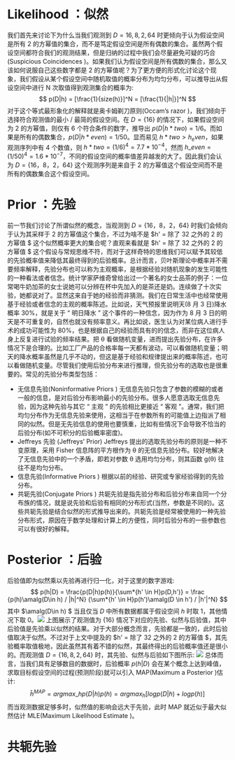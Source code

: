 # Likelihood ：似然

我们首先来讨论下为什么当我们观测到 $D={16,8,2,64}$ 时更倾向于认为假设空间是所有 2 的方幂值的集合，而不是笃定假设空间是所有偶数的集合。虽然两个假设空间都符合我们的观测结果，但是归纳的过程中我们会尽量避免可疑的巧合(Suspicious Coincidences )。如果我们认为假设空间是所有偶数的集合，那么又该如何说服自己这些数字都是 2 的方幂值呢？为了更方便的形式化讨论这个现象，我们假设从某个假设空间中随机取值的概率分布为均匀分布，可以推导出从假设空间中进行 N 次取值得到观测集合的概率为: $$ p(D|h) = [\frac{1}{size(h)}]^N = [\frac{1}{|h|}]^N $$ 对于这个等式最形象化的解释就是奥卡姆剃刀原则(Occam’s razor )，我们倾向于选择符合观测值的最小 / 最简的假设空间。在 $D=\{16\}$ 的情况下，如果假设空间为 2 的方幂值，则仅有 6 个符合条件的数字，推导出 $p(D|h*{two}) = 1/6$。而如果是所有的偶数集合，$p(D|h*{even}) = 1/50$。显而易见 $h*two > h_even$，如果观测序列中有 4 个数值，则 $h*{two} = (1/6)^4 = 7.7 * 10^{-4}$，然而 $h\_{even} = (1/50)^4 = 1.6*10^{-7}$，不同的假设空间的概率值差异越发的大了。因此我们会认为 $D = \{16，8，2，64\}$ 这个观测序列是来自于 2 的方幂值这个假设空间而不是所有的偶数集合这个假设空间。

# Prior ：先验

前一节我们讨论了所谓似然的概念，当观测到 $D = \{16，8，2，64\}$ 时我们会倾向于认为其采样于 2 的方幂值这个集合，不过为啥不是 $h' = 除了 32 之外的 2 的方幂值 $ 这个似然概率更大的集合呢？直观来看就是 $h' = 除了 32 之外的 2 的方幂值 $ 这个假设与常规思维不符，而对于这样奇特的思维我们可以赋予其较低的先验概率值来降低其最终得到的后验概率。总计而言，贝叶斯理论中概率并不需要频率解释，先验分布也可以称为主观概率，是根据经验对随机现象的发生可能性的一种看法或者信念。统计学家萨维奇曾给出过一个著名的女士品茶的例子：一位常喝牛奶加茶的女士说她可以分辨在杯中先加入的是茶还是奶。连续做了十次实验，她都说对了。显然这来自于她的经验而非猜测。我们在日常生活中也经常使用基于经验或者信念的主观的概率陈述。比如说，天气预报里说明天(8 月 3 日)降水概率 30%，就是关于 “ 明日降水 ” 这个事件的一种信念，因为作为 8 月 3 日的明天是不可重复的，自然也就没有频率意义。再比如说，医生认为对某位病人进行手术的成功可能性为 80%，也是根据自己的经验而具有的的信念，而非在这位病人身上反复进行试验的频率结果。把 θ 看做随机变量，进而提出先验分布，在许多情况下是合理的。比如工厂产品的合格率每一天都有波动，可以看做随机变量；明天的降水概率虽然是几乎不动的，但这是基于经验和规律提出来的概率陈述，也可以看做随机变量。尽管我们使用后验分布来进行推理，但先验分布的选取也是很重要的。常见的先验分布类型包括：

- 无信息先验(Noninformative Priors ) 无信息先验只包含了参数的模糊的或者一般的信息，是对后验分布影响最小的先验分布。很多人愿意选取无信息先验，因为这种先验与其它 “ 主观 ” 的先验相比更接近 “ 客观 ”。通常，我们把均匀分布作为无信息先验来使用，这相当于在参数所有的可能值上边指派了相同的似然。但是无先验信息的使用也要慎重，比如有些情况下会导致不恰当的后验分布(如不可积分的后验概率密度)。
- Jeffreys 先验 (Jeffreys’ Prior) Jeffreys 提出的选取先验分布的原则是一种不变原理，采用 Fisher 信息阵的平方根作为 θ 的无信息先验分布。较好地解决了无信息先验中的一个矛盾，即若对参数 θ 选用均匀分布，则其函数 g(θ) 往往不是均匀分布。
- 信息先验(Informative Priors ) 根据以前的经验、研究或专家经验得到的先验分布。
- 共轭先验(Conjugate Priors ) 共轭先验是指先验分布和后验分布来自同一个分布族的情况，就是说先验和后验有相同的分布形式(当然，参数是不同的)。这些共轭先验是结合似然的形式推导出来的。共轭先验是经常被使用的一种先验分布形式，原因在于数学处理和计算上的方便性，同时后验分布的一些参数也可以有很好的解释。

# Posterior ：后验

后验值即为似然乘以先验再进行归一化，对于这里的数字游戏: $$ p(h|D) = \frac{p(D|h)p(h)}{\sum*{h' \in H}p(D,h')} = \frac {p(h)\amalg(D\in h) / |h|^N} {\sum*{h' \in H}p(h')\amalg(D \in h') / |h'|^N} $$ 其中 $\amalg(D\in h) $ 当且仅当 $D$ 中所有数据都属于假设空间 $h$ 时取 1，其他情况下取 0。![](https://coding.net/u/hoteam/p/Cache/git/raw/master/2016/12/3/QQ20161228-011.png) 上图展示了观测值为 $\{16\}$ 情况下对应的先验、似然与后验值，其中后验值是先验乘以似然的结果。对于大部分概念而言，先验都是一致的，此时后验值取决于似然。不过对于上文中提及的 $h' = 除了 32 之外的 2 的方幂值 $，其先验概率取值极地，因此虽然其有着不错的似然，其最终得出的后验概率值还是很小的。而观测值 $D = \{ 16,8,2,64 \}$ 时，其先验、似然与后验如下图所示: ![](https://coding.net/u/hoteam/p/Cache/git/raw/master/2016/12/3/QQ20161228-022.png) 总体而言，当我们具有足够数目的数据时，后验概率 $p(h|D)$ 会在某个概念上达到峰值，求取目标假设空间的过程(预测阶段)就可以引入 MAP(Maximum a Posterior )估计: $$ \hat{h} ^ {MAP} = argmax\_{h} p(D|h)p(h) = argmax_h [log p(D|h) + log p(h)] $$ 而当观测数据足够多时，似然值的影响会远大于先验，此时 MAP 就近似于最大似然估计 MLE(Maximum Likelihood Estimate )。

# 共轭先验
